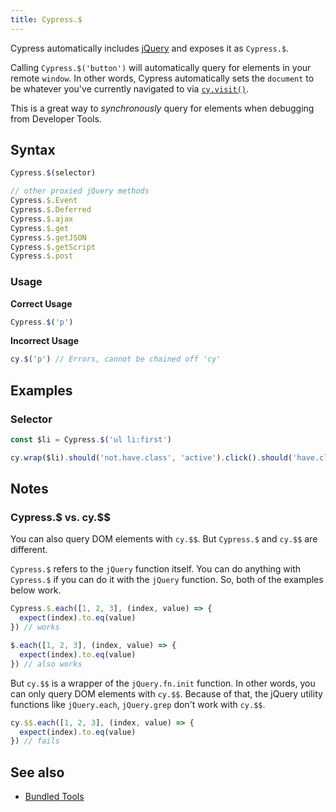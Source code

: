 ```yaml
---
title: Cypress.$
---
```


Cypress automatically includes [jQuery](http://jquery.com) and exposes it as
`Cypress.$`.

Calling `Cypress.$('button')` will automatically query for elements in your
remote `window`. In other words, Cypress automatically sets the `document` to be
whatever you've currently navigated to via [`cy.visit()`](/api/commands/visit).

This is a great way to _synchronously_ query for elements when debugging from
Developer Tools.

## Syntax

```javascript
Cypress.$(selector)

// other proxied jQuery methods
Cypress.$.Event
Cypress.$.Deferred
Cypress.$.ajax
Cypress.$.get
Cypress.$.getJSON
Cypress.$.getScript
Cypress.$.post
```

### Usage

**<Icon name="check-circle" color="green"/> Correct Usage**

```javascript
Cypress.$('p')
```

**<Icon name="exclamation-triangle" color="red"/> Incorrect Usage**

```javascript
cy.$('p') // Errors, cannot be chained off 'cy'
```

## Examples

### Selector

```javascript
const $li = Cypress.$('ul li:first')

cy.wrap($li).should('not.have.class', 'active').click().should('have.class', 'active')
```

## Notes

### Cypress.$ vs. cy.$$

You can also query DOM elements with `cy.$$`. But `Cypress.$` and `cy.$$` are
different.

`Cypress.$` refers to the `jQuery` function itself. You can do anything with
`Cypress.$` if you can do it with the `jQuery` function. So, both of the
examples below work.

```js
Cypress.$.each([1, 2, 3], (index, value) => {
  expect(index).to.eq(value)
}) // works
```

```js
$.each([1, 2, 3], (index, value) => {
  expect(index).to.eq(value)
}) // also works
```

But `cy.$$` is a wrapper of the `jQuery.fn.init` function. In other words, you
can only query DOM elements with `cy.$$`. Because of that, the jQuery utility
functions like `jQuery.each`, `jQuery.grep` don't work with `cy.$$`.

```js
cy.$$.each([1, 2, 3], (index, value) => {
  expect(index).to.eq(value)
}) // fails
```

## See also

- [Bundled Tools](/guides/references/bundled-tools)
